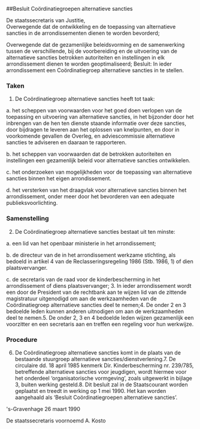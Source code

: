 <meta http-equiv='Content-Type' content='text/html; charset=utf-8' />

##Besluit Coördinatiegroepen alternatieve sancties

De staatssecretaris van Justitie,  
Overwegende dat de ontwikkeling en de toepassing van alternatieve sancties in de arrondissementen dienen te worden bevorderd;

Overwegende dat de gezamenlijke beleidsvorming en de samenwerking tussen de verschillende, bij de voorbereiding en de uitvoering van de alternatieve sancties betrokken autoriteiten en instellingen in elk arrondissement dienen te worden geoptimaliseerd;
Besluit:     In ieder arrondissement een Coördinatiegroep alternatieve sancties in te stellen. 
### Taken

1. De Coördinatiegroep alternatieve sancties heeft tot taak: 

a. het scheppen van voorwaarden voor het goed doen verlopen van de toepassing en uitvoering van alternatieve sancties, in het bijzonder door het inbrengen van de hen ten dienste staande informatie over deze sancties, door bijdragen te leveren aan het oplossen van knelpunten, en door in voorkomende gevallen de Overleg, en adviescommissie alternatieve sancties te adviseren en daaraan te rapporteren. 

b. het scheppen van voorwaarden dat de betrokken autoriteiten en instellingen een gezamenlijk beleid voor alternatieve sancties ontwikkelen. 

c. het onderzoeken van mogelijkheden voor de toepassing van alternatieve sancties binnen het eigen arrondissement. 

d. het versterken van het draagvlak voor alternatieve sancties binnen het arrondissement, onder meer door het bevorderen van een adequate publieksvoorlichting. 
### Samenstelling 

2. De Coördinatiegroep alternatieve sancties bestaat uit ten minste: 

a. een lid van het openbaar ministerie in het arrondissement; 

b. de directeur van de in het arrondissement werkzame stichting, als bedoeld in artikel 4 van de Reclasseringsregeling 1986 (Stb. 1986, 1) of dien plaatsvervanger. 

c. de secretaris van de raad voor de kinderbescherming in het arrondissement of diens plaatsvervanger; 3. In ieder arrondissement wordt een door de President van de rechtbank aan te wijzen lid van de zittende magistratuur uitgenodigd om aan de werkzaamheden van de Coördinatiegroep alternatieve sancties deel te nemen;4. De onder 2 en 3 bedoelde leden kunnen anderen uitnodigen om aan de werkzaamheden deel te nemen.5. De onder 2, 3 en 4 bedoelde leden wijzen gezamenlijk een voorzitter en een secretaris aan en treffen een regeling voor hun werkwijze.
### Procedure

6. De Coördinatiegroep alternatieve sancties komt in de plaats van de bestaande stuurgroep alternatieve sancties/dienstverlening.7. De circulaire dd. 18 april 1985 kenmerk Dir. Kinderbescherming nr. 239/785, betreffende alternatieve sancties voor jeugdigen, wordt hiermee voor het onderdeel ‘organisatorische vormgeving’, zoals uitgewerkt in bijlage 3, buiten werking gesteld.8. Dit besluit zal in de Staatscourant worden geplaatst en treedt in werking op 1 mei 1990. Het kan worden aangehaald als ‘Besluit Coördinatiegroepen alternatieve sancties’.     

's-Gravenhage 
26 maart 1990    

De 
staatssecretaris voornoemd 
A. Kosto      

